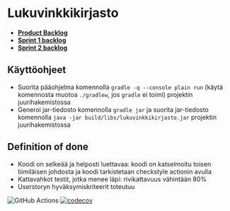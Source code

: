 # Lukuvinkkikirjasto

- **[Product Backlog](https://docs.google.com/spreadsheets/d/1X-Dka5l4AGH5qX0RWS0PIBxflUSbwlH-rtMBb4RWIM4/edit#gid=1)**
- **[Sprint 1 backlog](https://docs.google.com/spreadsheets/d/1X-Dka5l4AGH5qX0RWS0PIBxflUSbwlH-rtMBb4RWIM4/edit#gid=7)**
- **[Sprint 2 backlog](https://docs.google.com/spreadsheets/d/1X-Dka5l4AGH5qX0RWS0PIBxflUSbwlH-rtMBb4RWIM4/edit#gid=799619105)**
<TODO info="lisätään sprint backlogille linkki">

## Käyttöohjeet
- Suorita pääohjelma komennolla `gradle -q --console plain run` (käytä komennosta muotoa `./gradlew`, jos `gradle` ei toimi) projektin juurihakemistossa
- Generoi jar-tiedosto komennolla `gradle jar` ja suorita jar-tiedosto komennolla `java -jar build/libs/lukuvinkkikirjasto.jar` projektin juurihakemistossa

## Definition of done
- Koodi on selkeää ja helposti luettavaa: koodi on katselmoitu toisen tiimiläisen johdosta ja koodi tarkistetaan checkstyle actionin avulla
- Kattavahkot testit, jotka menee läpi: rivikattavuus vähintään 80%
- Userstoryn hyväksymiskriteerit toteutuu

![GitHub Actions](https://github.com/sannahan/lukuvinkkikirjasto/workflows/Java%20CI%20with%20Gradle/badge.svg)
[![codecov](https://codecov.io/gh/sannahan/lukuvinkkikirjasto/branch/main/graph/badge.svg?token=D5RRH7MIFT)](https://codecov.io/gh/sannahan/lukuvinkkikirjasto)

